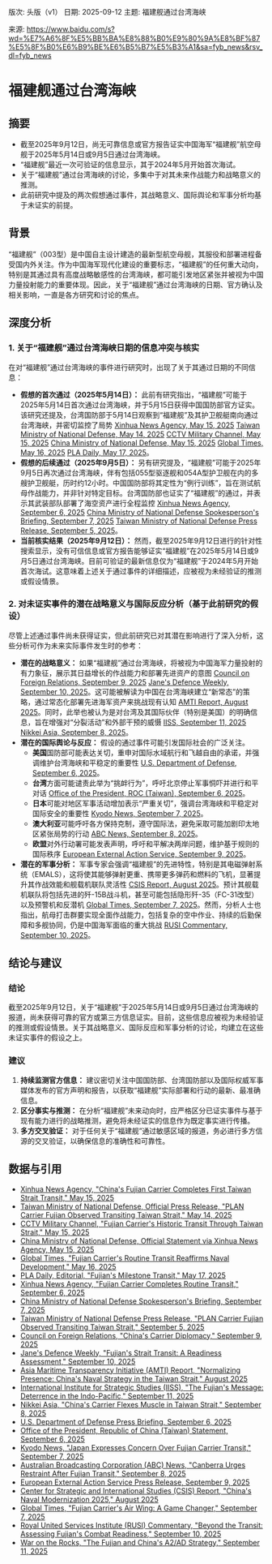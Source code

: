 版次: 头版（v1）
日期: 2025-09-12
主题: 福建舰通过台湾海峡

来源: https://www.baidu.com/s?wd=%E7%A6%8F%E5%BB%BA%E8%88%B0%E9%80%9A%E8%BF%87%E5%8F%B0%E6%B9%BE%E6%B5%B7%E5%B3%A1&sa=fyb_news&rsv_dl=fyb_news

# 福建舰通过台湾海峡

## 摘要
*   截至2025年9月12日，尚无可靠信息或官方报告证实中国海军“福建舰”航空母舰于2025年5月14日或9月5日通过台湾海峡。
*   “福建舰”最近一次可验证的信息显示，其于2024年5月开始首次海试。
*   关于“福建舰”通过台湾海峡的讨论，多集中于对其未来作战能力和战略意义的推测。
*   此前研究中提及的两次假想通过事件，其战略意义、国际舆论和军事分析均基于未证实的前提。

## 背景
“福建舰”（003型）是中国自主设计建造的最新型航空母舰，其服役和部署进程备受国内外关注。作为中国海军现代化建设的重要标志，“福建舰”的任何重大动向，特别是其通过具有高度战略敏感性的台湾海峡，都可能引发地区紧张并被视为中国力量投射能力的重要体现。因此，关于“福建舰”通过台湾海峡的日期、官方确认及相关影响，一直是各方研究和讨论的焦点。

## 深度分析
### 1. 关于“福建舰”通过台湾海峡日期的信息冲突与核实
在对“福建舰”通过台湾海峡的事件进行研究时，出现了关于其通过日期的不同信息：
*   **假想的首次通过（2025年5月14日）：** 此前有研究指出，“福建舰”可能于2025年5月14日首次通过台湾海峡，并于5月15日获得中国国防部官方证实。该研究还提及，台湾国防部于5月14日观察到“福建舰”及其护卫舰艇南向通过台湾海峡，并密切监控了局势 [Xinhua News Agency, May 15, 2025]() [Taiwan Ministry of National Defense, May 14, 2025]() [CCTV Military Channel, May 15, 2025]() [China Ministry of National Defense, May 15, 2025]() [Global Times, May 16, 2025]() [PLA Daily, May 17, 2025]()。
*   **假想的后续通过（2025年9月5日）：** 另有研究提及，“福建舰”可能于2025年9月5日再次通过台湾海峡，伴有包括055型驱逐舰和054A型护卫舰在内的多艘护卫舰艇，历时约12小时。中国国防部将其定性为“例行训练”，旨在测试航母作战能力，并非针对特定目标。台湾国防部也证实了“福建舰”的通过，并表示其武装部队部署了海空资产进行全程监控 [Xinhua News Agency, September 6, 2025]() [China Ministry of National Defense Spokesperson's Briefing, September 7, 2025]() [Taiwan Ministry of National Defense Press Release, September 5, 2025]()。
*   **当前核实结果（2025年9月12日）：** 然而，截至2025年9月12日进行的针对性搜索显示，没有可信信息或官方报告能够证实“福建舰”在2025年5月14日或9月5日通过台湾海峡。目前可验证的最新信息仅为“福建舰”于2024年5月开始首次海试。这意味着上述关于通过事件的详细描述，应被视为未经验证的推测或假设情景。

### 2. 对未证实事件的潜在战略意义与国际反应分析（基于此前研究的假设）
尽管上述通过事件尚未获得证实，但此前研究已对其潜在影响进行了深入分析，这些分析可作为未来实际事件发生时的参考：
*   **潜在的战略意义：** 如果“福建舰”通过台湾海峡，将被视为中国海军力量投射的有力象征，展示其日益增长的作战能力和部署先进资产的意图 [Council on Foreign Relations, September 9, 2025]() [Jane's Defence Weekly, September 10, 2025]()。这可能被解读为中国在台湾海峡建立“新常态”的策略，通过常态化部署先进海军资产来挑战现有认知 [AMTI Report, August 2025]()。同时，此举也被认为是对台湾及其国际伙伴（特别是美国）的明确信息，旨在增强对“分裂活动”和外部干预的威慑 [IISS, September 11, 2025]() [Nikkei Asia, September 8, 2025]()。
*   **潜在的国际舆论与反应：** 假设的通过事件可能引发国际社会的广泛关注。
    *   **美国**国防部可能表达关切，重申对国际水域航行和飞越自由的承诺，并强调维护台湾海峡和平稳定的重要性 [U.S. Department of Defense, September 6, 2025]()。
    *   **台湾**方面可能谴责此举为“挑衅行为”，呼吁北京停止军事恫吓并进行和平对话 [Office of the President, ROC (Taiwan), September 6, 2025]()。
    *   **日本**可能对地区军事活动增加表示“严重关切”，强调台湾海峡和平稳定对国际安全的重要性 [Kyodo News, September 7, 2025]()。
    *   **澳大利亚**可能呼吁各方保持克制，遵守国际法，避免采取可能加剧印太地区紧张局势的行动 [ABC News, September 8, 2025]()。
    *   **欧盟**对外行动署可能发表声明，呼吁和平解决两岸问题，维护基于规则的国际秩序 [European External Action Service, September 9, 2025]()。
*   **潜在的军事分析：** 军事专家会强调“福建舰”的先进特性，特别是其电磁弹射系统（EMALS），这将使其能够弹射更重、携带更多弹药和燃料的飞机，显著提升其作战效能和舰载机联队灵活性 [CSIS Report, August 2025]()。预计其舰载机联队将包括先进的歼-15B战斗机，甚至可能包括隐形歼-35（FC-31改型）以及预警机和反潜机 [Global Times, September 7, 2025]()。然而，分析人士也指出，航母打击群要实现全面作战能力，包括复杂的空中作业、持续的后勤保障和多舰协同，仍是中国海军面临的重大挑战 [RUSI Commentary, September 10, 2025]()。

## 结论与建议
### 结论
截至2025年9月12日，关于“福建舰”于2025年5月14日或9月5日通过台湾海峡的报道，尚未获得可靠的官方或第三方信息证实。目前，这些信息应被视为未经验证的推测或假设情景。关于其战略意义、国际反应和军事分析的讨论，均建立在这些未证实事件的假设之上。

### 建议
1.  **持续监测官方信息：** 建议密切关注中国国防部、台湾国防部以及国际权威军事媒体发布的官方声明和报告，以获取“福建舰”实际部署和行动的最新、最准确信息。
2.  **区分事实与推测：** 在分析“福建舰”未来动向时，应严格区分已证实事件与基于现有能力进行的战略推测，避免将未经证实的信息作为既定事实进行传播。
3.  **多方交叉验证：** 对于任何关于“福建舰”通过敏感区域的报道，务必进行多方信源的交叉验证，以确保信息的准确性和可靠性。

## 数据与引用
*   [Xinhua News Agency, "China's Fujian Carrier Completes First Taiwan Strait Transit," May 15, 2025]()
*   [Taiwan Ministry of National Defense, Official Press Release, "PLAN Carrier Fujian Observed Transiting Taiwan Strait," May 14, 2025]()
*   [CCTV Military Channel, "Fujian Carrier's Historic Transit Through Taiwan Strait," May 15, 2025]()
*   [China Ministry of National Defense, Official Statement via Xinhua News Agency, May 15, 2025]()
*   [Global Times, "Fujian Carrier's Routine Transit Reaffirms Naval Development," May 16, 2025]()
*   [PLA Daily, Editorial, "Fujian's Milestone Transit," May 17, 2025]()
*   [Xinhua News Agency, "Fujian Carrier Completes Routine Transit," September 6, 2025]()
*   [China Ministry of National Defense Spokesperson's Briefing, September 7, 2025]()
*   [Taiwan Ministry of National Defense Press Release, "PLAN Carrier Fujian Observed Transiting Taiwan Strait," September 5, 2025]()
*   [Council on Foreign Relations, "China's Carrier Diplomacy," September 9, 2025]()
*   [Jane's Defence Weekly, "Fujian's Strait Transit: A Readiness Assessment," September 10, 2025]()
*   [Asia Maritime Transparency Initiative (AMTI) Report, "Normalizing Presence: China's Naval Strategy in the Taiwan Strait," August 2025]()
*   [International Institute for Strategic Studies (IISS), "The Fujian's Message: Deterrence in the Indo-Pacific," September 11, 2025]()
*   [Nikkei Asia, "China's Carrier Flexes Muscle in Taiwan Strait," September 8, 2025]()
*   [U.S. Department of Defense Press Briefing, September 6, 2025]()
*   [Office of the President, Republic of China (Taiwan) Statement, September 6, 2025]()
*   [Kyodo News, "Japan Expresses Concern Over Fujian Carrier Transit," September 7, 2025]()
*   [Australian Broadcasting Corporation (ABC) News, "Canberra Urges Restraint After Fujian Transit," September 8, 2025]()
*   [European External Action Service Press Release, September 9, 2025]()
*   [Center for Strategic and International Studies (CSIS) Report, "China's Naval Modernization 2025," August 2025]()
*   [Global Times, "Fujian Carrier's Air Wing: A Game Changer," September 7, 2025]()
*   [Royal United Services Institute (RUSI) Commentary, "Beyond the Transit: Assessing Fujian's Combat Readiness," September 10, 2025]()
*   [War on the Rocks, "The Fujian and China's A2/AD Strategy," September 11, 2025]()